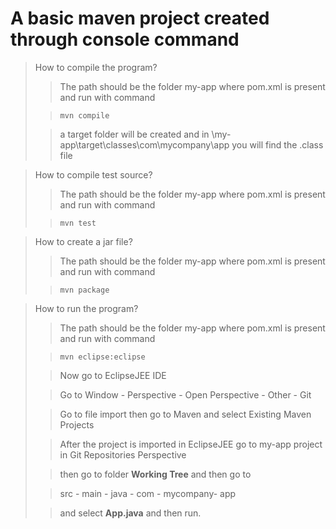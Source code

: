 # A basic maven project created through console command
>How to compile the program?
>
>>The path should be the folder my-app where pom.xml is present and run with command
>
>>	`mvn compile`
>
>>a target folder will be created and in \my-app\target\classes\com\mycompany\app you will find the .class file

>How to compile test source?
>
>>The path should be the folder my-app where pom.xml is present and run with command
>
>>	`mvn test`

>How to create a jar file?
>
>>The path should be the folder my-app where pom.xml is present and run with command
>
>>	`mvn package`

>How to run the program?
>
>>The path should be the folder my-app where pom.xml is present and run with command
>
>>	`mvn eclipse:eclipse`
>
>>Now go to EclipseJEE IDE
>
>>Go to Window - Perspective - Open Perspective - Other - Git
>
>>Go to file import then go to Maven and select Existing Maven Projects
>
>>After the project is imported in EclipseJEE go to my-app project in Git Repositories Perspective
>
>>then go to folder **Working Tree** and then go to 
>
>>src - main - java - com - mycompany- app 
>
>>and select **App.java** and then run.




